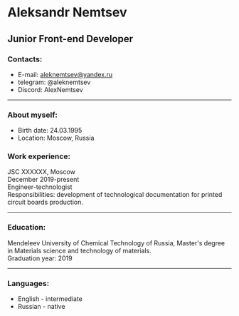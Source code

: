 # Aleksandr Nemtsev
## Junior Front-end Developer

### Contacts:

* E-mail: aleknemtsev@yandex.ru
* telegram: @aleknemtsev
* Discord: AlexNemtsev

---

### About myself:

* Birth date: 24.03.1995
* Location: Moscow, Russia

### Work experience:
JSC XXXXXX, Moscow   
December 2019-present   
Engineer-technologist   
Responsibilities: development of technological documentation for printed circuit boards production.

---

### Education:
Mendeleev University of Chemical Technology of Russia, Master's degree in Materials science and technology of materials.   
Graduation year: 2019

---

### Languages:
* English - intermediate
* Russian - native
